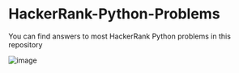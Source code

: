 # HackerRank-Python-Problems

You can find answers to most HackerRank Python problems in this repository 

![image](https://user-images.githubusercontent.com/86077031/236691859-ce4cae2c-d8a5-4bcf-aa87-dd23db981dee.png)

